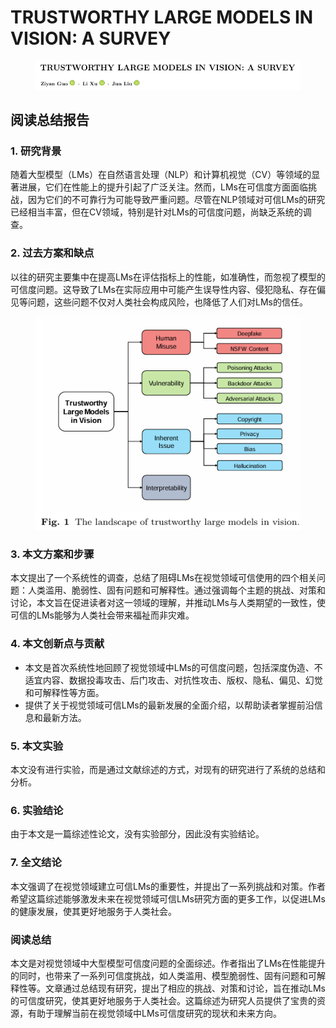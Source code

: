 # TRUSTWORTHY LARGE MODELS IN VISION: A SURVEY

<figure><img src="../.gitbook/assets/image (2) (1) (1) (1) (1) (1) (1).png" alt=""><figcaption></figcaption></figure>

## 阅读总结报告

### 1. 研究背景

随着大型模型（LMs）在自然语言处理（NLP）和计算机视觉（CV）等领域的显著进展，它们在性能上的提升引起了广泛关注。然而，LMs在可信度方面面临挑战，因为它们的不可靠行为可能导致严重问题。尽管在NLP领域对可信LMs的研究已经相当丰富，但在CV领域，特别是针对LMs的可信度问题，尚缺乏系统的调查。

### 2. 过去方案和缺点

以往的研究主要集中在提高LMs在评估指标上的性能，如准确性，而忽视了模型的可信度问题。这导致了LMs在实际应用中可能产生误导性内容、侵犯隐私、存在偏见等问题，这些问题不仅对人类社会构成风险，也降低了人们对LMs的信任。

<figure><img src="../.gitbook/assets/image (3) (1) (1) (1) (1) (1) (1).png" alt=""><figcaption></figcaption></figure>

### 3. 本文方案和步骤

本文提出了一个系统性的调查，总结了阻碍LMs在视觉领域可信使用的四个相关问题：人类滥用、脆弱性、固有问题和可解释性。通过强调每个主题的挑战、对策和讨论，本文旨在促进读者对这一领域的理解，并推动LMs与人类期望的一致性，使可信的LMs能够为人类社会带来福祉而非灾难。

### 4. 本文创新点与贡献

* 本文是首次系统性地回顾了视觉领域中LMs的可信度问题，包括深度伪造、不适宜内容、数据投毒攻击、后门攻击、对抗性攻击、版权、隐私、偏见、幻觉和可解释性等方面。
* 提供了关于视觉领域可信LMs的最新发展的全面介绍，以帮助读者掌握前沿信息和最新方法。

### 5. 本文实验

本文没有进行实验，而是通过文献综述的方式，对现有的研究进行了系统的总结和分析。

### 6. 实验结论

由于本文是一篇综述性论文，没有实验部分，因此没有实验结论。

### 7. 全文结论

本文强调了在视觉领域建立可信LMs的重要性，并提出了一系列挑战和对策。作者希望这篇综述能够激发未来在视觉领域可信LMs研究方面的更多工作，以促进LMs的健康发展，使其更好地服务于人类社会。

### 阅读总结

本文是对视觉领域中大型模型可信度问题的全面综述。作者指出了LMs在性能提升的同时，也带来了一系列可信度挑战，如人类滥用、模型脆弱性、固有问题和可解释性等。文章通过总结现有研究，提出了相应的挑战、对策和讨论，旨在推动LMs的可信度研究，使其更好地服务于人类社会。这篇综述为研究人员提供了宝贵的资源，有助于理解当前在视觉领域中LMs可信度研究的现状和未来方向。
